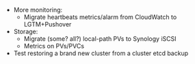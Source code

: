 * More monitoring:
  * Migrate heartbeats metrics/alarm from CloudWatch to LGTM+Pushover
* Storage:
  * Migrate (some? all?) local-path PVs to Synology iSCSI
  * Metrics on PVs/PVCs
* Test restoring a brand new cluster from a cluster etcd backup
